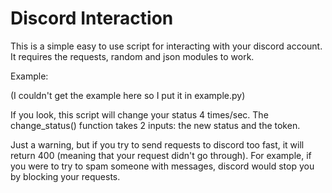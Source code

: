 # Discord Interaction
This is a simple easy to use script for interacting with your discord account.
It requires the requests, random and json modules to work.

Example:

(I couldn't get the example here so I put it in example.py)
    
If you look, this script will change your status 4 times/sec. The change_status() function takes 2 inputs: the new status and the token.

Just a warning, but if you try to send requests to discord too fast, it will return 400 (meaning that your request didn't go through). 
For example, if you were to try to spam someone with messages, discord would stop you by blocking your requests.
